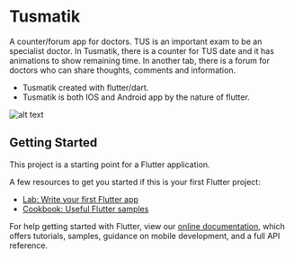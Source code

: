 # Tusmatik

A counter/forum app for doctors. TUS is an important exam to be an specialist doctor. In Tusmatik, there is a counter for TUS date and it has animations to show remaining time. In another tab, there is a forum for doctors who can share thoughts, comments and information.

- Tusmatik created with flutter/dart.
- Tusmatik is both IOS and Android app by the nature of flutter.

![alt text](https://i.ibb.co/m4PVkXd/tusmatik.png)

## Getting Started

This project is a starting point for a Flutter application.

A few resources to get you started if this is your first Flutter project:

- [Lab: Write your first Flutter app](https://flutter.dev/docs/get-started/codelab)
- [Cookbook: Useful Flutter samples](https://flutter.dev/docs/cookbook)

For help getting started with Flutter, view our
[online documentation](https://flutter.dev/docs), which offers tutorials,
samples, guidance on mobile development, and a full API reference.
